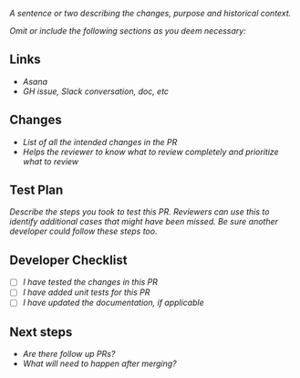 _A sentence or two describing the changes, purpose and historical context._

_Omit or include the following sections as you deem necessary:_

## Links

-   _Asana_
-   _GH issue, Slack conversation, doc, etc_

## Changes

-   _List of all the intended changes in the PR_
-   _Helps the reviewer to know what to review completely and prioritize what to review_

## Test Plan

_Describe the steps you took to test this PR. Reviewers can use this to identify additional cases that might have been missed. Be sure another developer could follow these steps too._

## Developer Checklist

-   [ ] _I have tested the changes in this PR_
-   [ ] _I have added unit tests for this PR_
-   [ ] _I have updated the documentation, if applicable_

## Next steps

-   _Are there follow up PRs?_
-   _What will need to happen after merging?_
